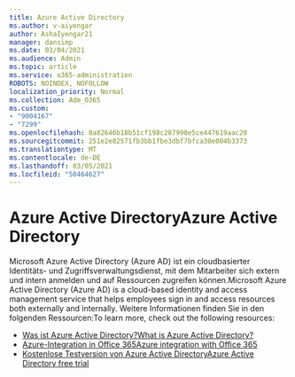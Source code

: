 ```yaml
---
title: Azure Active Directory
ms.author: v-aiyengar
author: AshaIyengar21
manager: dansimp
ms.date: 03/04/2021
ms.audience: Admin
ms.topic: article
ms.service: o365-administration
ROBOTS: NOINDEX, NOFOLLOW
localization_priority: Normal
ms.collection: Adm_O365
ms.custom:
- "9004167"
- "7299"
ms.openlocfilehash: 0a82646b18b51cf198c287990e5ce447619aac20
ms.sourcegitcommit: 251e2e82571fb3bb1fbe3dbf7bfca30e004b3373
ms.translationtype: MT
ms.contentlocale: de-DE
ms.lasthandoff: 03/05/2021
ms.locfileid: "50464627"
---
```

# <a name="azure-active-directory"></a><span data-ttu-id="9780d-102">Azure Active Directory</span><span class="sxs-lookup"><span data-stu-id="9780d-102">Azure Active Directory</span></span>

<span data-ttu-id="9780d-103">Microsoft Azure Active Directory (Azure AD) ist ein cloudbasierter Identitäts- und Zugriffsverwaltungsdienst, mit dem Mitarbeiter sich extern und intern anmelden und auf Ressourcen zugreifen können.</span><span class="sxs-lookup"><span data-stu-id="9780d-103">Microsoft Azure Active Directory (Azure AD) is a cloud-based identity and access management service that helps employees sign in and access resources both externally and internally.</span></span> <span data-ttu-id="9780d-104">Weitere Informationen finden Sie in den folgenden Ressourcen:</span><span class="sxs-lookup"><span data-stu-id="9780d-104">To learn more, check out the following resources:</span></span>

- [<span data-ttu-id="9780d-105">Was ist Azure Active Directory?</span><span class="sxs-lookup"><span data-stu-id="9780d-105">What is Azure Active Directory?</span></span>](https://go.microsoft.com/fwlink/?linkid=2081145)
- [<span data-ttu-id="9780d-106">Azure-Integration in Office 365</span><span class="sxs-lookup"><span data-stu-id="9780d-106">Azure integration with Office 365</span></span>](https://go.microsoft.com/fwlink/?linkid=2081218)
- [<span data-ttu-id="9780d-107">Kostenlose Testversion von Azure Active Directory</span><span class="sxs-lookup"><span data-stu-id="9780d-107">Azure Active Directory free trial</span></span>](https://go.microsoft.com/fwlink/?linkid=2081144)
